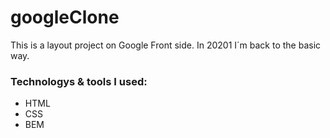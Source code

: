 # googleClone

This is a layout project on Google Front side.
In 20201 I´m back to the basic way.

### Technologys & tools I used:
* HTML
* CSS
* BEM



